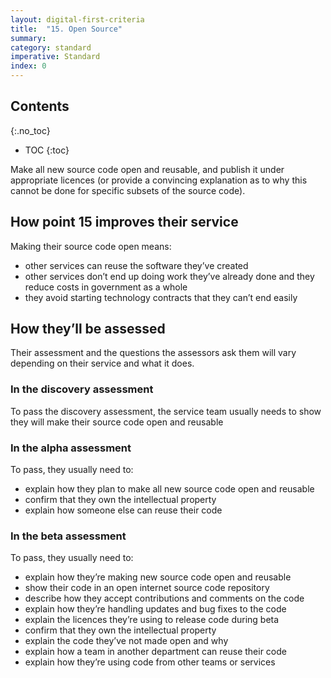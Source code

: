 ```yaml
---
layout: digital-first-criteria
title:  "15. Open Source"
summary:
category: standard
imperative: Standard
index: 0
---
```


## Contents
{:.no_toc}
* TOC
{:toc}
<!--TOC max3-->

Make all new source code open and reusable, and publish it under appropriate licences (or provide a convincing explanation as to why this cannot be done for specific subsets of the source code).

## How point 15 improves their service

Making their source code open means:

* other services can reuse the software they’ve created
* other services don’t end up doing work they’ve already done and they reduce costs in government as a whole
* they avoid starting technology contracts that they can’t end easily

## How they’ll be assessed

Their assessment and the questions the assessors ask them will vary depending on their service and what it does.

### In the discovery assessment

To pass the discovery assessment, the service team usually needs to show they will make their source code open and reusable

### In the alpha assessment

To pass, they usually need to:

* explain how they plan to make all new source code open and reusable
* confirm that they own the intellectual property
* explain how someone else can reuse their code

### In the beta assessment

To pass, they usually need to:

* explain how they’re making new source code open and reusable
* show their code in an open internet source code repository
* describe how they accept contributions and comments on the code
* explain how they’re handling updates and bug fixes to the code
* explain the licences they’re using to release code during beta
* confirm that they own the intellectual property
* explain the code they’ve not made open and why
* explain how a team in another department can reuse their code
* explain how they’re using code from other teams or services
